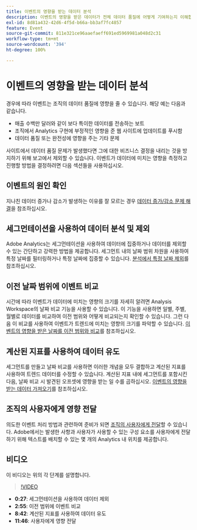 ```yaml
---
title: 이벤트의 영향을 받는 데이터 분석
description: 이벤트의 영향을 받은 데이터가 전체 데이터 품질에 어떻게 기여하는지 이해합니다.
exl-id: 8d81a432-42d6-4f5d-b66a-bb3af7fc4857
feature: Event
source-git-commit: 811e321ce96aaefaeff691ed5969981a048d2c31
workflow-type: tm+mt
source-wordcount: '394'
ht-degree: 100%

---
```


# 이벤트의 영향을 받는 데이터 분석

경우에 따라 이벤트는 조직의 데이터 품질에 영향을 줄 수 있습니다. 해당 예는 다음과 같습니다.

* 매출 수백만 달러와 같이 보다 특이한 데이터를 전송하는 보트
* 조직에서 Analytics 구현에 부정적인 영향을 준 웹 사이트에 업데이트를 푸시함
* 데이터 품질 또는 완전성에 영향을 주는 기타 문제

사이트에서 데이터 품질 문제가 발생했다면 그에 대한 비즈니스 결정을 내리는 것을 방지하기 위해 보고에서 제외할 수 있습니다. 이벤트가 데이터에 미치는 영향을 측정하고 진행할 방법을 결정하려면 다음 섹션들을 사용하십시오.

## 이벤트의 원인 확인

지나친 데이터 증가나 감소가 발생하는 이유를 잘 모르는 경우 [데이터 증가/감소 문제 해결](spikes-drops.md)을 참조하십시오.

## 세그먼테이션을 사용하여 데이터 분석 및 제외

Adobe Analytics는 세그먼테이션을 사용하여 데이터에 집중하거나 데이터를 제외할 수 있는 간단하고 강력한 방법을 제공합니다. 세그먼트 내의 날짜 범위 차원을 사용하여 특정 날짜를 필터링하거나 특정 날짜에 집중할 수 있습니다. [분석에서 특정 날짜 제외](segments.md)를 참조하십시오.

## 이전 날짜 범위에 이벤트 비교

시간에 따라 이벤트가 데이터에 미치는 영향의 크기를 자세히 알려면 Analysis Workspace의 날짜 비교 기능을 사용할 수 있습니다. 이 기능을 사용하면 일별, 주별, 월별로 데이터를 비교하여 이전 범위와 어떻게 비교되는지 확인할 수 있습니다. 그런 다음 이 비교를 사용하여 이벤트가 트렌드에 미치는 영향의 크기를 파악할 수 있습니다. [이벤트의 영향을 받은 날짜를 이전 범위와 비교](compare-dates.md)를 참조하십시오.

## 계산된 지표를 사용하여 데이터 유도

세그먼트를 만들고 날짜 비교를 사용하면 이러한 개념을 모두 결합하고 계산된 지표를 사용하여 트렌드 데이터를 수정할 수 있습니다. 계산된 지표 내에 세그먼트를 포함시킨 다음, 날짜 비교 시 발견된 오프셋에 영향을 받는 일 수를 곱하십시오. [이벤트의 영향을 받는 데이터 가져오기](calcmetrics.md)를 참조하십시오.

## 조직의 사용자에게 영향 전달

의도한 이벤트 처리 방법과 관련하여 준비가 되면 [조직의 사용자에게 전달](communicate.md)할 수 있습니다. Adobe에서는 발생한 사항과 사용자가 사용할 수 있는 구성 요소를 사용자에게 전달하기 위해 텍스트를 배치할 수 있는 몇 개의 Analytics 내 위치를 제공합니다.

## 비디오

이 비디오는 위의 각 단계를 설명합니다.

>[!VIDEO](https://video.tv.adobe.com/v/33316?quality=12)

* **0:27**: 세그먼테이션을 사용하여 데이터 제외
* **2:55**: 이전 범위에 이벤트 비교
* **8:42**: 계산된 지표를 사용하여 데이터 유도
* **11:46**: 사용자에게 영향 전달
